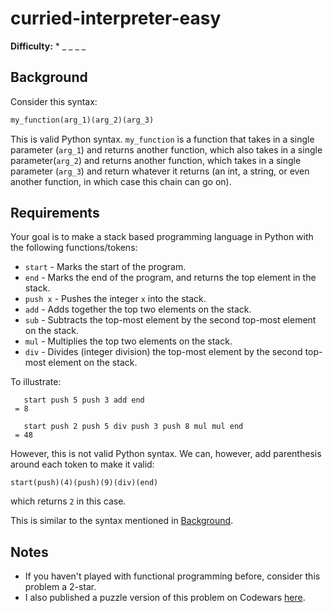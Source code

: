 # curried-interpreter-easy

__Difficulty:__ \* \_ \_ \_ \_

## Background

Consider this syntax:
```python
my_function(arg_1)(arg_2)(arg_3)
```

This is valid Python syntax. `my_function` is a function that takes in a single parameter (`arg_1`) and returns another function, which also takes in a single parameter(`arg_2`) and returns another function, which takes in a single parameter (`arg_3`) and return whatever it returns (an int, a string, or even another function, in which case this chain can go on).

## Requirements

Your goal is to make a stack based programming language in Python with the following functions/tokens:

- `start` - Marks the start of the program.
- `end` - Marks the end of the program, and returns the top element in the stack.
- `push x` - Pushes the integer `x` into the stack.
- `add` - Adds together the top two elements on the stack.
- `sub` - Subtracts the top-most element by the second top-most element on the stack.
- `mul` - Multiplies the top two elements on the stack.
- `div` - Divides (integer division) the top-most element by the second top-most element on the stack.

To illustrate:

```
   start push 5 push 3 add end
 = 8
```

```
   start push 2 push 5 div push 3 push 8 mul mul end
 = 48
```

However, this is not valid Python syntax. We can, however, add parenthesis around each token to make it valid:

```bubbly
start(push)(4)(push)(9)(div)(end)
```

which returns `2` in this case.

This is similar to the syntax mentioned in [Background](##Background).

## Notes
- If you haven't played with functional programming before, consider this problem a 2-star.
- I also published a puzzle version of this problem on Codewars [here](https://www.codewars.com/kata/5f7a715f6c1f810017c3eb07).